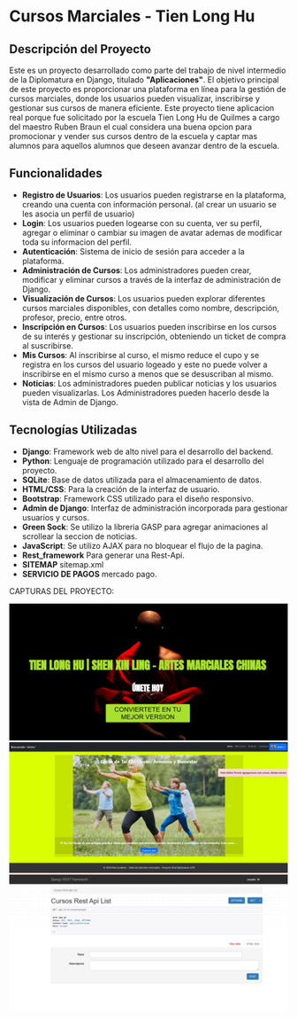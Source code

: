 # Cursos Marciales - Tien Long Hu

## Descripción del Proyecto

Este es un proyecto desarrollado como parte del trabajo de nivel intermedio de la Diplomatura en Django, titulado **"Aplicaciones"**. El objetivo principal de este proyecto es proporcionar una plataforma en línea para la gestión de cursos marciales, donde los usuarios pueden visualizar, inscribirse y gestionar sus cursos de manera eficiente. Este proyecto tiene aplicacion real porque fue solicitado por la escuela Tien Long Hu de Quilmes a cargo del maestro Ruben Braun el cual considera una buena opcion para promocionar y vender sus cursos dentro de la escuela y captar mas alumnos para aquellos alumnos que deseen avanzar dentro de la escuela.

## Funcionalidades

- **Registro de Usuarios**: Los usuarios pueden registrarse en la plataforma, creando una cuenta con información personal. (al crear un usuario se les asocia un perfil de usuario)
- **Login**: Los usuarios pueden logearse con su cuenta, ver su perfil, agregar o eliminar o cambiar su imagen de avatar ademas de modificar toda su informacion del perfil.
- **Autenticación**: Sistema de inicio de sesión para acceder a la plataforma.
- **Administración de Cursos**: Los administradores pueden crear, modificar y eliminar cursos a través de la interfaz de administración de Django.
- **Visualización de Cursos**: Los usuarios pueden explorar diferentes cursos marciales disponibles, con detalles como nombre, descripción, profesor, precio, entre otros.
- **Inscripción en Cursos**: Los usuarios pueden inscribirse en los cursos de su interés y gestionar su inscripción, obteniendo un ticket de compra al suscribirse.
- **Mis Cursos**: Al inscribirse al curso, el mismo reduce el cupo y se registra en los cursos del usuario logeado y este no puede volver a inscribirse en el mismo curso a menos que se desuscriban al mismo.
- **Noticias**: Los administradores pueden publicar noticias y los usuarios pueden visualizarlas. Los Administradores pueden hacerlo desde la vista de Admin de Django.

## Tecnologías Utilizadas

- **Django**: Framework web de alto nivel para el desarrollo del backend.
- **Python**: Lenguaje de programación utilizado para el desarrollo del proyecto.
- **SQLite**: Base de datos utilizada para el almacenamiento de datos.
- **HTML/CSS**: Para la creación de la interfaz de usuario.
- **Bootstrap**: Framework CSS utilizado para el diseño responsivo.
- **Admin de Django**: Interfaz de administración incorporada para gestionar usuarios y cursos.
- **Green Sock**: Se utilizo la libreria GASP para agregar animaciones al scrollear la seccion de noticias.
- **JavaScript**: Se utilizo AJAX para no bloquear el flujo de la pagina.
- **Rest_framework** Para generar una Rest-Api. 
- **SITEMAP** sitemap.xml
- **SERVICIO DE PAGOS** mercado pago.

CAPTURAS DEL PROYECTO:

<img src="https://github.com/eliasescalante/CursosMarciales_UTN/blob/master/media/captura.png" width="900" />
<img src="https://github.com/eliasescalante/CursosMarciales_UTN/blob/master/media/captura2.png" width="900"/>
<img src="https://github.com/eliasescalante/CursosMarciales_UTN/blob/master/media/captura_api.png" width="900" />
